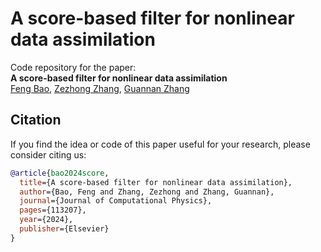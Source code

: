 # A score-based filter for nonlinear data assimilation
Code repository for the paper:  
**A score-based filter for nonlinear data assimilation**  
[Feng Bao](https://www.math.fsu.edu/~bao/), [Zezhong Zhang](https://www.ornl.gov/staff-profile/zezhong-zhang), [Guannan Zhang](https://sites.google.com/view/guannan-zhang)


## Citation
If you  find the idea or code of this paper useful for your research, please consider citing us:

```bibtex
@article{bao2024score,
  title={A score-based filter for nonlinear data assimilation},
  author={Bao, Feng and Zhang, Zezhong and Zhang, Guannan},
  journal={Journal of Computational Physics},
  pages={113207},
  year={2024},
  publisher={Elsevier}
}
```
